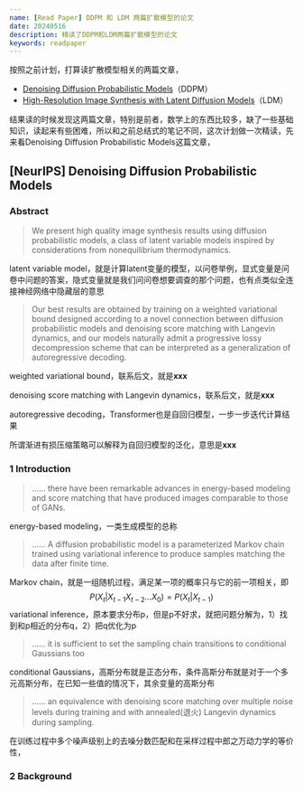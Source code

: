 ```yaml
---
name: [Read Paper] DDPM 和 LDM 两篇扩散模型的论文
date: 20240516
description: 精读了DDPM和LDM两篇扩散模型的论文
keywords: readpaper
---
```


按照之前计划，打算读扩散模型相关的两篇文章，

- [Denoising Diffusion Probabilistic Models](https://arxiv.org/abs/2006.11239)（DDPM）
- [High-Resolution Image Synthesis with Latent Diffusion Models](https://arxiv.org/abs/2112.10752)（LDM）

结果读的时候发现这两篇文章，特别是前者，数学上的东西比较多，缺了一些基础知识，读起来有些困难，所以和之前总结式的笔记不同，这次计划做一次精读，先来看Denoising Diffusion Probabilistic Models这篇文章，

## [NeurIPS] Denoising Diffusion Probabilistic Models

### Abstract

> We present high quality image synthesis results using diffusion probabilistic models, a class of latent variable models inspired by considerations from nonequilibrium thermodynamics. 

latent variable model，就是计算latent变量的模型，以问卷举例，显式变量是问卷中问题的答案，隐式变量就是我们问问卷想要调查的那个问题，也有点类似全连接神经网络中隐藏层的意思

> Our best results are obtained by training on a weighted variational bound designed according to a novel connection between diffusion probabilistic models and denoising score matching with Langevin dynamics, and our models naturally admit a progressive lossy decompression scheme that can be interpreted as a generalization of autoregressive decoding. 

weighted variational bound，联系后文，就是**xxx**

denoising score matching with Langevin dynamics，联系后文，就是**xxx**

autoregressive decoding，Transformer也是自回归模型，一步一步迭代计算结果

所谓渐进有损压缩策略可以解释为自回归模型的泛化，意思是**xxx**

### 1 Introduction

> ...... there have been remarkable advances in energy-based modeling and score matching that have produced images comparable to those of GANs. 

energy-based modeling，一类生成模型的总称

> ...... A diffusion probabilistic model is a parameterized Markov chain trained using variational inference to produce samples matching the data after finite time. 

Markov chain，就是一组随机过程，满足某一项的概率只与它的前一项相关，即
$$
P(X_{t}|X_{t-1}X_{t-2}...X_0) = P(X_t|X_{t-1})
$$
variational inference，原本要求分布p，但是p不好求，就把问题分解为，1）找到和p相近的分布q，2）把q优化为p

> ...... it is sufficient to set the sampling chain transitions to conditional Gaussians too

conditional Gaussians，高斯分布就是正态分布，条件高斯分布就是对于一个多元高斯分布，在已知一些值的情况下，其余变量的高斯分布

> ...... an equivalence with denoising score matching over multiple noise levels during training and with annealed(退火) Langevin dynamics during sampling. 

在训练过程中多个噪声级别上的去噪分数匹配和在采样过程中郎之万动力学的等价性，

### 2 Background
